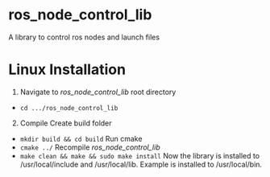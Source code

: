 # ros_node_control_lib
A library to control ros nodes and launch files

# Linux Installation

1. Navigate to *ros_node_control_lib* root directory
  * `cd .../ros_node_control_lib`

2. Compile
  Create build folder
  * `mkdir build && cd build`
  Run cmake
  * `cmake ../`
  Recompile *ros_node_control_lib*
  * `make clean && make && sudo make install`
  Now the library is installed to /usr/local/include and /usr/local/lib. Example is installed to /usr/local/bin.
